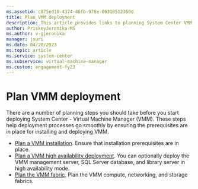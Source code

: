 ```yaml
---
ms.assetid: c875ed10-4374-46fb-978e-06318512350d
title: Plan VMM deployment
description: This article provides links to planning System Center VMM deployment
author: PriskeyJeronika-MS
ms.author: v-gjeronika
manager: jsuri
ms.date: 04/20/2023
ms.topic: article
ms.service: system-center
ms.subservice: virtual-machine-manager
ms.custom: engagement-fy23
---
```


# Plan VMM deployment



There are a number of planning steps you should take before you start deploying System Center - Virtual Machine Manager (VMM). These steps help deployment processes go smoothly by ensuring the prerequisites are in place for installing and deploying VMM.

-  [Plan a VMM installation](install.md). Ensure that installation prerequisites are in place.
-  [Plan a VMM high availability deployment](~/vmm/plan-ha-install.md). You can optionally deploy the VMM management server, SQL Server database, and library server in high availability mode.
-  [Plan the VMM fabric](~/vmm/overview.md). Plan the VMM compute, networking, and storage fabrics.
